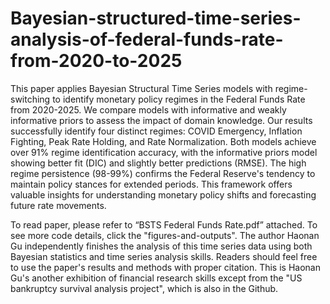 # Bayesian-structured-time-series-analysis-of-federal-funds-rate-from-2020-to-2025
This paper applies Bayesian Structural Time Series models with regime-switching to identify monetary policy regimes in the Federal Funds Rate from 2020-2025. We compare models with informative and weakly informative priors to assess the impact of domain knowledge. Our results successfully identify four distinct regimes: COVID Emergency, Inflation Fighting, Peak Rate Holding, and Rate Normalization. Both models achieve over 91\% regime identification accuracy, with the informative priors model showing better fit (DIC) and slightly better predictions (RMSE). The high regime persistence (98-99\%) confirms the Federal Reserve's tendency to maintain policy stances for extended periods. This framework offers valuable insights for understanding monetary policy shifts and forecasting future rate movements.

To read paper, please refer to “BSTS Federal Funds Rate.pdf” attached. To see more code details, click the "figures-and-outputs". The author Haonan Gu independently finishes the analysis of this time series data using both Bayesian statistics and time series analysis skills. Readers should feel free to use the paper's results and methods with proper citation. This is Haonan Gu's another exhibition of financial research skills except from the "US bankruptcy survival analysis project", which is also in the Github.
